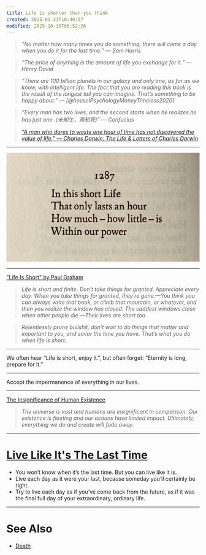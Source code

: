 ```yaml
---
title: Life is shorter than you think
created: 2025-01-23T10:40:57
modified: 2025-10-15T06:52:26
---
```


> _“No matter how many times you do something, there will come a day when you do it for the last time.” — Sam Harris_

> _“The price of anything is the amount of life you exchange for it.” — Henry David_

> _“There are 100 billion planets in our galaxy and only one, as far as we know, with intelligent life. The fact that you are reading this book is the result of the longest tail you can imagine. That’s something to be happy about.” — [@houselPsychologyMoneyTimeless2020]_

> _“Every man has two lives, and the second starts when he realizes he has just one. (未知生，焉知死)” — Confucius_

> _[“A man who dares to waste one hour of time has not discovered the value of life.” — Charles Darwin, The Life \& Letters of Charles Darwin](https://www.goodreads.com/quotes/34852-a-man-who-dares-to-waste-one-hour-of-time)_

---

![](../_attachments/431a9ae5fbeca277ab567c5839bb28eb.png)

---

["Life Is Short" by Paul Graham](https://paulgraham.com/vb.html)

> _Life is short and finite. Don’t take things for granted. Appreciate every day. When you take things for granted, they’re gone.—You think you can always write that book, or climb that mountain, or whatever, and then you realize the window has closed. The saddest windows close when other people die.—Their lives are short too._

> _Relentlessly prune bullshit, don’t wait to do things that matter and important to you, and savor the time you have. That’s what you do when life is short._

---

We often hear “Life is short, enjoy it.”, but often forget: “Eternity is long, prepare for it.”

---

Accept the impermanence of everything in our lives.

---

[The Insignificance of Human Existence](https://www.youtube.com/watch?v=wupToqz1e2g)

> _The universe is vast and humans are insignificant in comparison._
> _Our existence is fleeting and our actions have limited impact._
> _Ultimately, everything we do and create will fade away._

---

# [Live Like It's The Last Time](https://www.sahilbloom.com/newsletter/live-like-its-the-last-time)

* You won’t know when it’s the last time. But you can live like it is.
* Live each day as it were your last, because someday you’ll certainly be right.
* Try to live each day as if you’ve come back from the future, as if it was the final full day of your extraordinary, ordinary life.

---

# See Also

* [Death](death.md)
